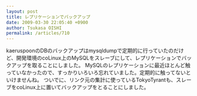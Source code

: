 ```yaml
---
layout: post
title: レプリケーションでバックアップ
date: 2009-03-30 22:05:40 +0900
author: Tsukasa OISHI
permalink: /articles/710
---
```


kaeruspoonのDBのバックアップはmysqldumpで定期的に行っていたのだけど、開発環境のcoLinux上のMySQLをスレーブにして、レプリケーションでバックアップを取ることにしました。
MySQLのレプリケーションに最近ほとんど触っていなかったので、すっかりいろいろ忘れていました。定期的に触ってないといけませんね。
ついでに、リンク元の集計に使っているTokyoTyrantも、スレーブをcoLinux上に置いてバックアップをとることにしました。

